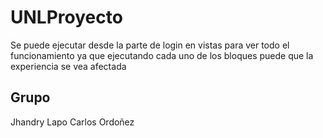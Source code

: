 # UNLProyecto
Se puede ejecutar desde la parte de login en vistas para ver todo el funcionamiento ya que ejecutando cada uno de los bloques puede que la experiencia se vea afectada
## Grupo
Jhandry Lapo
Carlos Ordoñez
